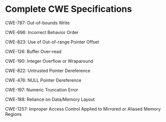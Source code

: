 

# Complete CWE Specifications

CWE-787: Out-of-bounds Write

CWE-696: Incorrect Behavior Order

CWE-823: Use of Out-of-range Pointer Offset

CWE-126: Buffer Over-read

CWE-190: Integer Overflow or Wraparound

CWE-822: Untrusted Pointer Dereference

CWE-476: NULL Pointer Dereference

CWE-197: Numeric Truncation Error

CWE-188: Reliance on Data/Memory Layout

CWE-1257: Improper Access Control Applied to Mirrored or Aliased Memory Regions